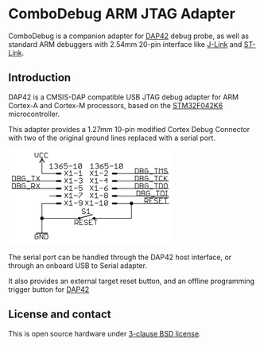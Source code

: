 # ComboDebug ARM JTAG Adapter

ComboDebug is a companion adapter for [DAP42][DAP42] debug probe, as well as
standard ARM debuggers with 2.54mm 20-pin interface like [J-Link][JLINK] and
[ST-Link][SLINK].

## Introduction

DAP42 is a CMSIS-DAP compatible USB JTAG debug adapter for ARM Cortex-A and
Cortex-M processors, based on the [STM32F042K6][42K] microcontroller.

This adapter provides a 1.27mm 10-pin modified Cortex Debug Connector with two
of the original ground lines replaced with a serial port.

![Pinout diagram](doc/pinout.png)

The serial port can be handled through the DAP42 host interface, or through an
onboard USB to Serial adapter.

It also provides an external target reset button, and an offline programming
trigger button for [DAP42][DAP42]

## License and contact

This is open source hardware under [3-clause BSD license][3BSDL].

[JLINK]: https://www.segger.com/products/debug-probes/j-link/
[SLINK]: http://www.st.com/en/development-tools/st-link-v2.html
[42K]:   http://www.st.com/en/microcontrollers/stm32f042k6.html
[DAP42]: https://github.com/SushiBits/DAP42
[3BSDL]: LICENSE.md
